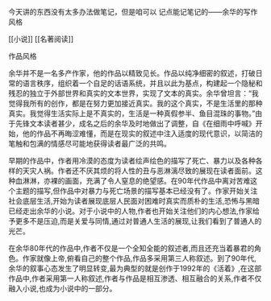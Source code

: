 今天讲的东西没有太多办法做笔记，但是咱可以
记点能记笔记的——余华的写作风格


[[小说]] [[名著阅读]]

作品风格

余华并不是一名多产作家，他的作品以精致见长。作品以纯净细密的叙述，打破日常的语言秩序，组织着一个自足的话语系统，并且以此为基点，构建起一个隐秘和残忍的独立于外部世界和真实的文本世界，实现了文本的真实。余华曾坦言：“我觉得我所有的创作，都是在努力更加接近真实。我的这个真实，不是生活里的那种真实。我觉得生活实际上是不真实的，生活是一种真假参半、鱼目混珠的事物。”由于先锋文本读者甚少，成名之后的余华及时地做出了调整，自《在细雨中呼喊》开始，他的作品不再晦涩难懂，而是在现实的叙述中注入适度的现代意识，以简洁的笔触和包满的情感尽可能地获得读者最广泛的共鸣。  

早期的作品中，作者用冷漠的态度为读者绘声绘色的描写了死亡、暴力以及各种各样的天灾人祸。作者还不厌其烦的将人性的丑与恶淋漓尽致的展现在读者面前。这种血淋淋，亦裸的画面，充满了令人窒息的绝望感。在90年代作品中离对苦难这个主题的描写,但作品中对暴力与死亡场景的描写基本已经没有了。作家开始关注社会底层生活,开始为读者展现底层人民面对困难时真实而质朴的生活,恐怖与黑暗已经走出余华的小说。对于小说中的人物,作者也开始关注他们的内心想法,作家给予更多不是压迫,而是关爱与同情,通过对普通人生活的展现,让我们看到了普通人的光芒。

在余华80年代的作品中,作者不仅是一个全知全能的叙述者,而且还充当着暴君的角色。作家就像上帝,俯看自己的整个作品,作品多采用第三人称叙述。到了90年代,余华的叙事心态发生了明显转变,最为典型的就是创作于1992年的《活着》,在这部作品中,作者采用第一人称叙述,作者与作品是相互渗透、相互融合的关系,作者不仅融入小说,也成为小说中的一部分。